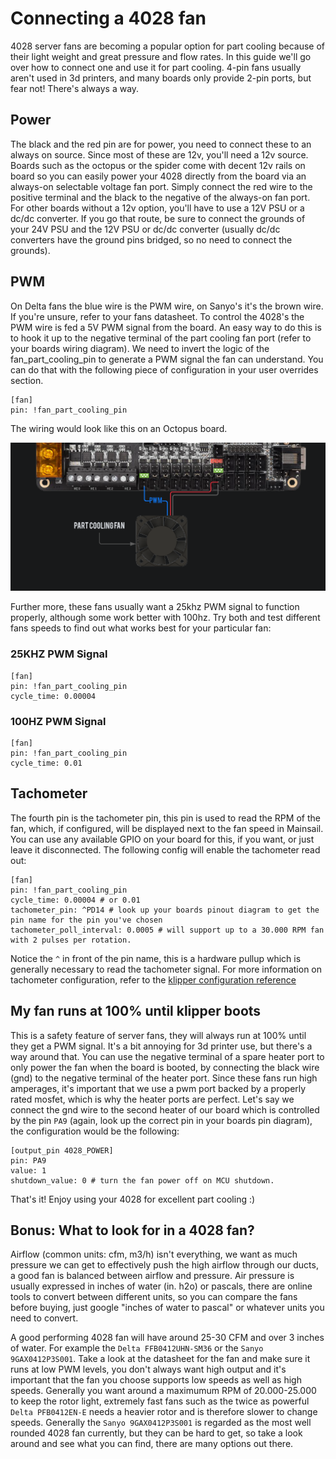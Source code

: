 # Connecting a 4028 fan

4028 server fans are becoming a popular option for part cooling because of their light weight and great pressure and flow rates. In this guide we'll go over how to connect one and use it for part cooling. 4-pin fans usually aren't used in 3d printers, and many boards only provide 2-pin ports, but fear not! There's always a way.

## Power
The black and the red pin are for power, you need to connect these to an always on source. Since most of these are 12v, you'll need a 12v source. Boards such as the octopus or the spider come with decent 12v rails on board so you can easily power your 4028 directly from the board via an always-on selectable voltage fan port. Simply connect the red wire to the positive terminal and the black to the negative of the always-on fan port. For other boards without a 12v option, you'll have to use a 12V PSU or a dc/dc converter. If you go that route, be sure to connect the grounds of your 24V PSU and the 12V PSU or dc/dc converter (usually dc/dc converters have the ground pins bridged, so no need to connect the grounds).

## PWM
On Delta fans the blue wire is the PWM wire, on Sanyo's it's the brown wire. If you're unsure, refer to your fans datasheet. To control the 4028's the PWM wire is fed a 5V PWM signal from the board. An easy way to do this is to hook it up to the negative terminal of the part cooling fan port (refer to your boards wiring diagram). We need to invert the logic of the fan_part_cooling_pin to generate a PWM signal the fan can understand. You can do that with the following piece of configuration in your user overrides section.

```properties
[fan]
pin: !fan_part_cooling_pin
```

The wiring would look like this on an Octopus board.

![Octopus 4028 Wiring](_media/4028-octopus.png)

Further more, these fans usually want a 25khz PWM signal to function properly, although some work better with 100hz. Try both and test different fans speeds to find out what works best for your particular fan:

### 25KHZ PWM Signal
```properties
[fan]
pin: !fan_part_cooling_pin
cycle_time: 0.00004
```

### 100HZ PWM Signal
```properties
[fan]
pin: !fan_part_cooling_pin
cycle_time: 0.01
```

## Tachometer
The fourth pin is the tachometer pin, this pin is used to read the RPM of the fan, which, if configured, will be displayed next to the fan speed in Mainsail. You can use any available GPIO on your board for this, if you want, or just leave it disconnected. The following config will enable the tachometer read out:

```properties
[fan]
pin: !fan_part_cooling_pin
cycle_time: 0.00004 # or 0.01
tachometer_pin: ^PD14 # look up your boards pinout diagram to get the pin name for the pin you've chosen
tachometer_poll_interval: 0.0005 # will support up to a 30.000 RPM fan with 2 pulses per rotation.
```

Notice the `^` in front of the pin name, this is a hardware pullup which is generally necessary to read the tachometer signal. For more information on tachometer configuration, refer to the [klipper configuration reference](https://www.klipper3d.org/Config_Reference.html?h=tachometer#fan)

## My fan runs at 100% until klipper boots
This is a safety feature of server fans, they will always run at 100% until they get a PWM signal. It's a bit annoying for 3d printer use, but there's a way around that. You can use the negative terminal of a spare heater port to only power the fan when the board is booted, by connecting the black wire (gnd) to the negative terminal of the heater port. Since these fans run high amperages, it's important that we use a pwm port backed by a properly rated mosfet, which is why the heater ports are perfect. Let's say we connect the gnd wire to the second heater of our board which is controlled by the pin `PA9` (again, look up the correct pin in your boards pin diagram), the configuration would be the following:

```properties
[output_pin 4028_POWER]
pin: PA9
value: 1
shutdown_value: 0 # turn the fan power off on MCU shutdown.
```

That's it! Enjoy using your 4028 for excellent part cooling :)

## Bonus: What to look for in a 4028 fan?
Airflow (common units: cfm, m3/h) isn't everything, we want as much pressure we can get to effectively push the high airflow through our ducts, a good fan is balanced between airflow and pressure. Air pressure is usually expressed in inches of water (in. h2o) or pascals, there are online tools to convert between different units, so you can compare the fans before buying, just google "inches of water to pascal" or whatever units you need to convert.

A good performing 4028 fan will have around 25-30 CFM and over 3 inches of water. For example the `Delta FFB0412UHN-SM36` or the `Sanyo 9GAX0412P3S001`. Take a look at the datasheet for the fan and make sure it runs at low PWM levels, you don't always want high output and it's important that the fan you choose supports low speeds as well as high speeds. Generally you want around a maximumum RPM of 20.000-25.000 to keep the rotor light, extremely fast fans such as the twice as powerful `Delta PFB0412EN-E` needs a heavier rotor and is therefore slower to change speeds. Generally the `Sanyo 9GAX0412P3S001` is regarded as the most well rounded 4028 fan currently, but they can be hard to get, so take a look around and see what you can find, there are many options out there.
